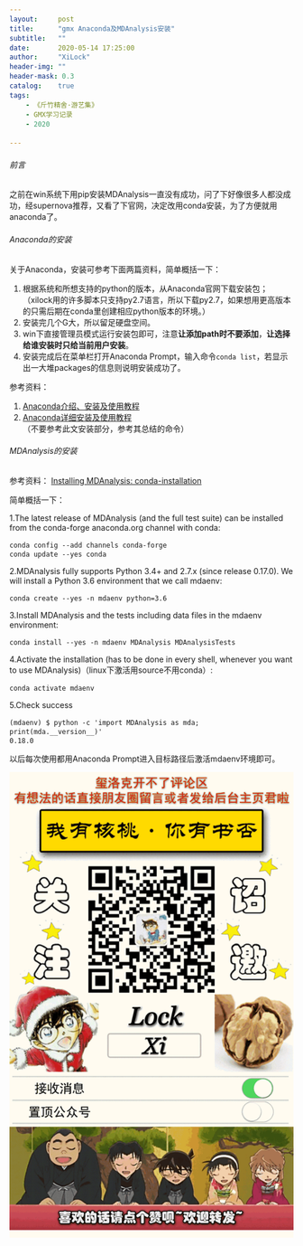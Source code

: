 ```yaml
---
layout:     post
title:      "gmx Anaconda及MDAnalysis安装"
subtitle:   ""
date:       2020-05-14 17:25:00
author:     "XiLock"
header-img: ""
header-mask: 0.3
catalog:    true
tags:
    - 《斤竹精舍·游艺集》
    - GMX学习记录
    - 2020

---
```


###### 前言
之前在win系统下用pip安装MDAnalysis一直没有成功，问了下好像很多人都没成功，经supernova推荐，又看了下官网，决定改用conda安装，为了方便就用anaconda了。  

###### Anaconda的安装
关于Anaconda，安装可参考下面两篇资料，简单概括一下：
1. 根据系统和所想支持的python的版本，从Anaconda官网下载安装包；（xilock用的许多脚本只支持py2.7语言，所以下载py2.7，如果想用更高版本的只需后期在conda里创建相应python版本的环境。）
1. 安装完几个G大，所以留足硬盘空间。
1. win下直接管理员模式运行安装包即可，注意**让添加path时不要添加**，**让选择给谁安装时只给当前用户安装**。
1. 安装完成后在菜单栏打开Anaconda Prompt，输入命令`conda list`，若显示出一大堆packages的信息则说明安装成功了。

参考资料：
1. [Anaconda介绍、安装及使用教程](https://zhuanlan.zhihu.com/p/32925500)
1. [Anaconda详细安装及使用教程](https://blog.csdn.net/ITLearnHall/article/details/81708148)（不要参考此文安装部分，参考其总结的命令）

###### MDAnalysis的安装

参考资料：
[Installing MDAnalysis: conda-installation](https://www.mdanalysis.org/MDAnalysisTutorial/installation.html#conda-installation)

简单概括一下：  

1.The latest release of MDAnalysis (and the full test suite) can be installed from the conda-forge anaconda.org channel with conda:  
```
conda config --add channels conda-forge
conda update --yes conda
```
2.MDAnalysis fully supports Python 3.4+ and 2.7.x (since release 0.17.0). We will install a Python 3.6 environment that we call mdaenv:  
```
conda create --yes -n mdaenv python=3.6
```
3.Install MDAnalysis and the tests including data files in the mdaenv environment:  
```
conda install --yes -n mdaenv MDAnalysis MDAnalysisTests
```
4.Activate the installation (has to be done in every shell, whenever you want to use MDAnalysis)（linux下激活用source不用conda）:
```
conda activate mdaenv
```
5.Check success  
```
(mdaenv) $ python -c 'import MDAnalysis as mda; print(mda.__version__)'
0.18.0
```

以后每次使用都用Anaconda Prompt进入目标路径后激活mdaenv环境即可。

![](/img/wc-tail.GIF)
